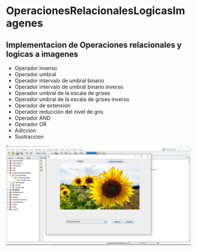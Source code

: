 # OperacionesRelacionalesLogicasImagenes
## Implementacion de Operaciones relacionales y logicas a imagenes
  - Operador inverso    
  - Operador umbral     
  - Operador intervalo de umbral binario    
  - Operador intervalo de umbral binario inverso  
  - Operador umbral de la escala de grises   
  - Operador umbral de la escala de grises inverso  
  - Operador de extensión    
  - Operador reducción del nivel de gris  
  - Operador AND   
  - Operador OR   
  - Adiccion      
  - Sustraccion    


![Octavio](Imagenes.png)
